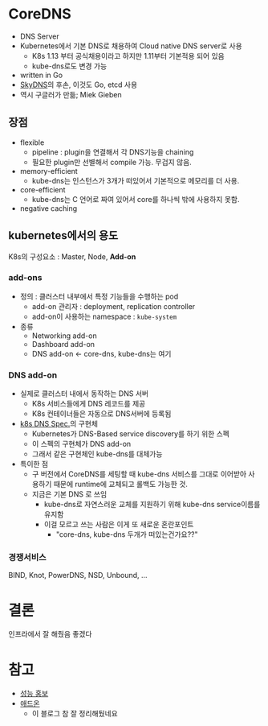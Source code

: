 # CoreDNS

- DNS Server
- Kubernetes에서 기본 DNS로 채용하여 Cloud native DNS server로 사용
  - K8s 1.13 부터 공식채용이라고 하지만 1.11부터 기본적용 되어 있음
  - kube-dns로도 변경 가능
- written in Go
- [SkyDNS](https://github.com/skynetservices/skydns)의 후손, 이것도 Go, etcd 사용
- 역시 구글러가 만듦; Miek Gieben

## 장점
- flexible
	- pipeline : plugin을 연결해서 각 DNS기능을 chaining
	- 필요한 plugin만 선별해서 compile 가능. 무겁지 않음.
- memory-efficient
  - kube-dns는 인스턴스가 3개가 떠있어서 기본적으로 메모리를 더 사용.
- core-efficient
  - kube-dns는 C 언어로 짜여 있어서 core를 하나씩 밖에 사용하지 못함.
- negative caching

## kubernetes에서의 용도
K8s의 구성요소 : Master, Node, **Add-on**

### add-ons
- 정의 : 클러스터 내부에서 특정 기능들을 수행하는 pod
  - add-on 관리자 : deployment, replication controller
  - add-on이 사용하는 namespace : `kube-system`
- 종류
  - Networking add-on
  - Dashboard add-on
  - DNS add-on <- core-dns, kube-dns는 여기

### DNS add-on
- 실제로 클러스터 내에서 동작하는 DNS 서버
  - K8s 서비스들에게 DNS 레코드를 제공
  - K8s 컨테이너들은 자동으로 DNS서버에 등록됨
- [k8s DNS Spec.](https://github.com/kubernetes/dns/blob/master/docs/specification.md)의 구현체
  - Kubernetes가 DNS-Based service discovery를 하기 위한 스펙
  - 이 스펙의 구현체가 DNS add-on
  - 그래서 같은 구현체인 kube-dns를 대체가능
- 특이한 점
  - 구 버전에서 CoreDNS를 세팅할 때 kube-dns 서비스를 그대로 이어받아 사용하기 때문에 runtime에 교체되고 롤백도 가능한 것.
  - 지금은 기본 DNS 로 쓰임
    - kube-dns로 자연스러운 교체를 지원하기 위해 kube-dns service이름를 유지함
    - 이걸 모르고 쓰는 사람은 이게 또 새로운 혼란포인트
	    - "core-dns, kube-dns 두개가 떠있는건가요??"

### 경쟁서비스
BIND, Knot, PowerDNS, NSD, Unbound, ...


# 결론
인프라에서 잘 해줬음 좋겠다

# 참고
- [성능 홍보](https://coredns.io/2018/11/27/cluster-dns-coredns-vs-kube-dns/)
- [애드온](https://arisu1000.tistory.com/27828)
  - 이 블로그 참 잘 정리해뒀네요

